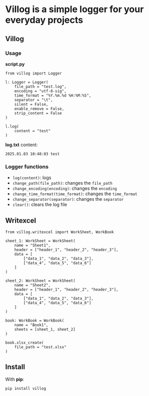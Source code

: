 # Villog is a simple logger for your everyday projects

## Villog

### Usage
**script.py**
```
from villog import Logger

l: Logger = Logger(
    file_path = "test.log",
    encoding = "utf-8-sig",
    time_format = "%Y.%m.%d %H:%M:%S",
    separator = "\t",
    silent = False,
    enable_remove = False,
    strip_content = False
)

l.log(
    content = "test"
)
```

**log.txt** content:
```
2025.01.03 10:48:03	test
```

### Logger functions
- ```log(content)```: logs
- ```change_path(file_path)```: changes the ```file_path```
- ```change_encoding(encoding)```: changes the ```encoding```
- ```change_time_format(time_format)```: changes the ```time_format```
- ```change_separator(separator)```: changes the ```separator```
- ```clear()```: clears the log file

## Writexcel
```
from villog.writexcel import WorkSheet, WorkBook

sheet_1: WorkSheet = WorkSheet(
    name = "Sheet1",
    header = ["header_1", "header_2", "header_3"],
    data = [
        ["data_1", "data_2", "data_3"],
        ["data_4", "data_5", "data_6"]
    ]
)

sheet_2: WorkSheet = WorkSheet(
    name = "Sheet2",
    header = ["header_1", "header_2", "header_3"],
    data = [
        ["data_1", "data_2", "data_3"],
        ["data_4", "data_5", "data_6"]
    ]
)

book: WorkBook = WorkBook(
    name = "Book1",
    sheets = [sheet_1, sheet_2]
)

book.xlsx_create(
    file_path = "test.xlsx"
)
```

## Install
With **pip**:
```
pip install villog
```